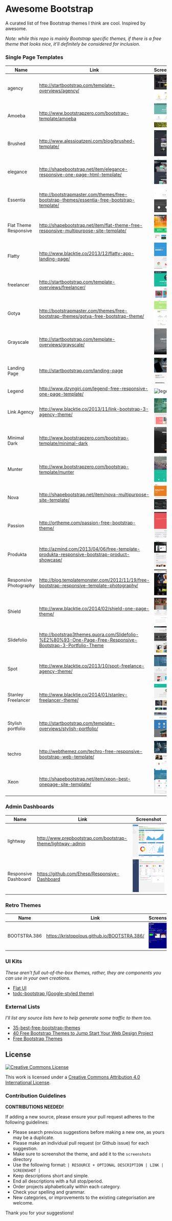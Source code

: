 # Awesome Bootstrap

A curated list of free Bootstrap themes I think are cool. Inspired by awesome.

*Note: while this repo is mainly Bootstrap specific themes, if there is a free theme that looks nice, it'll definitely be considered for inclusion.*

### Single Page Templates
| Name | Link | Screenshot |
| ---- | ---- | ---------- |
| agency | http://startbootstrap.com/template-overviews/agency/ | ![agency](./screenshots/spa-agency.png) |
| Amoeba | http://www.bootstrapzero.com/bootstrap-template/amoeba | ![amoeba](./screenshots/spa-amoeba.png) |
| Brushed | http://www.alessioatzeni.com/blog/brushed-template/ | ![brushed](./screenshots/spa-brushed.png) |
| elegance | http://shapebootstrap.net/item/elegance-responsive-one-page-html-template/ | ![elegance](./screenshots/spa-elegance.png) |
| Essentia | http://bootstrapmaster.com/themes/free-bootstrap-themes/essentia-free-bootstrap-template/ | ![essentia](./screenshots/spa-essentia.png) |
| Flat Theme Responsive | http://shapebootstrap.net/item/flat-theme-free-responsive-multipurpose-site-template/ | ![flat-theme](./screenshots/spa-flat-theme.png) |
| Flatty | http://www.blacktie.co/2013/12/flatty-app-landing-page/ | ![flatty](./screenshots/spa-flatty.png) |
| freelancer | http://startbootstrap.com/template-overviews/freelancer/ | ![freelancer](./screenshots/spa-freelancer.png) |
| Gotya | http://bootstrapmaster.com/themes/free-bootstrap-themes/gotya-free-bootstrap-theme/ | ![gotya](./screenshots/spa-gotya.png) |
| Grayscale | http://startbootstrap.com/template-overviews/grayscale/ | ![grayscale](./screenshots/spa-grayscale.png) |
| Landing Page | http://startbootstrap.com/landing-page | ![landing-page](./screenshots/spa-landing-page.png) |
| Legend | http://www.dzyngiri.com/legend-free-responsive-one-page-template/ | ![legend](./screenshots/spa-legend.png) |
| Link Agency | http://www.blacktie.co/2013/11/link-bootstrap-3-agency-theme/ | ![link](./screenshots/spa-link.png) |
| Minimal Dark | http://www.bootstrapzero.com/bootstrap-template/minimal-dark | ![minimal-dark](./screenshots/spa-minimal-dark.png) |
| Munter | http://www.bootstrapzero.com/bootstrap-template/munter | ![munter](./screenshots/spa-munter.png) |
| Nova | http://shapebootstrap.net/item/nova-multipurpose-site-template/ | ![nova](./screenshots/spa-nova.png) |
| Passion | http://ortheme.com/passion-free-bootstrap-theme/ | ![passion](./screenshots/spa-passion.png) |
| Produkta | http://azmind.com/2013/04/06/free-template-produkta-responsive-bootstrap-product-showcase/ | ![produkta](./screenshots/spa-produkta.png) |
| Responsive Photography | http://blog.templatemonster.com/2012/11/19/free-bootstrap-responsive-template-photography/ | ![responsive-photography](./screenshots/spa-responsive-photography.png) |
| Shield | http://www.blacktie.co/2014/02/shield-one-page-theme/ | ![shield](./screenshots/spa-shield.png) |
| Slidefolio | http://bootstrap3themes.quora.com/Slidefolio-%E2%80%93-One-Page-Free-Responsive-Bootstrap-3-Portfolio-Theme | ![slidefolio](./screenshots/spa-slidefolio.png) |
| Spot | http://www.blacktie.co/2013/10/spot-freelance-agency-theme/ | ![spot](./screenshots/spa-spot.png) |
| Stanley Freelancer | http://www.blacktie.co/2014/01/stanley-freelancer-theme/ | ![stanley](./screenshots/spa-stanley.png) |
| Stylish portfolio | http://startbootstrap.com/template-overviews/stylish-portfolio/ | ![stylish](./screenshots/spa-stylish.png) |
| techro | http://webthemez.com/techro-free-responsive-bootstrap-web-template/ | ![techro](./screenshots/spa-techro.png) |
| Xeon | http://shapebootstrap.net/item/xeon-best-onepage-site-template/ | ![xeon](./screenshots/spa-xeon.png) |

### Admin Dashboards
| Name | Link | Screenshot |
| ---- | ---- | ---------- |
| lightway | http://www.prepbootstrap.com/bootstrap-theme/lightway-admin | ![lightway](./screenshots/admin-lightway.png) |
| Responsive Dashboard | https://github.com/Ehesp/Responsive-Dashboard | ![responsive](./screenshots/admin-responsive.png) |

### Retro Themes
| Name | Link | Screenshot |
| ---- | ---- | ---------- |
| BOOTSTRA.386 | https://kristopolous.github.io/BOOTSTRA.386/ | ![word](./screenshots/retro-bootstra.386.png) |

### UI Kits
*These aren't full out-of-the-box themes, rather, they are components you can use in your own creations.*
- [Flat UI](http://designmodo.github.io/Flat-UI/)
- [todc-bootstrap (Google-styled theme)](https://github.com/todc/todc-bootstrap)

### External Lists
*I'll list any source lists here to help generate some traffic to them too.*
- [35-best-free-bootstrap-themes](http://www.downloadnewthemes.com/2014/08/35-best-free-bootstrap-themes.html)
- [40 Free Bootstrap Themes to Jump Start Your Web Design Project](http://savedelete.com/2014/08/15/free-bootstrap-themes/174529)
- [Free Bootstrap Themes](http://www.bootstrappage.com/free_bootstrap_templates.php)

## License

[![Creative Commons License](http://i.creativecommons.org/l/by/4.0/88x31.png)](http://creativecommons.org/licenses/by/4.0/)

This work is licensed under a [Creative Commons Attribution 4.0 International License](http://creativecommons.org/licenses/by/4.0/).


### Contribution Guidelines
**CONTRIBUTIONS NEEDED!**

If adding a new source, please ensure your pull request adheres to the following guidelines:

* Please search previous suggestions before making a new one, as yours may be a duplicate.
* Please make an individual pull request (or Github issue) for each suggestion.
* Make sure to screenshot the theme, and add it to the `screenshots` directory
* Use the following format:  `| RESOURCE + OPTIONAL DESCRIPTION | LINK | SCREENSHOT |`
* Keep descriptions short and simple.
* End all descriptions with a full stop/period.
* Order projects alphabetically within each category.
* Check your spelling and grammar.
* New categories, or improvements to the existing categorisation are welcome.

Thank you for your suggestions!
